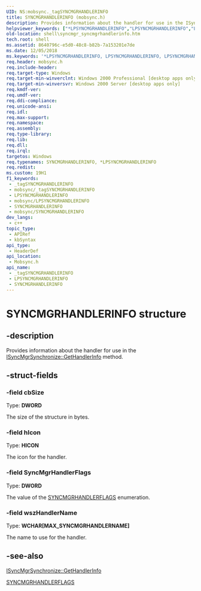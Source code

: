 ```yaml
---
UID: NS:mobsync._tagSYNCMGRHANDLERINFO
title: SYNCMGRHANDLERINFO (mobsync.h)
description: Provides information about the handler for use in the ISyncMgrSynchronize::GetHandlerInfo method.
helpviewer_keywords: ["*LPSYNCMGRHANDLERINFO","LPSYNCMGRHANDLERINFO","LPSYNCMGRHANDLERINFO structure pointer [Windows Shell]","SYNCMGRHANDLERINFO","SYNCMGRHANDLERINFO structure [Windows Shell]","mobsync/LPSYNCMGRHANDLERINFO","mobsync/SYNCMGRHANDLERINFO","shell.syncmgr_syncmgrhandlerinfo","syncmgr.syncmgrhandlerinfo"]
old-location: shell\syncmgr_syncmgrhandlerinfo.htm
tech.root: shell
ms.assetid: 8640796c-e5d0-48c8-b82b-7a153201e7de
ms.date: 12/05/2018
ms.keywords: '*LPSYNCMGRHANDLERINFO, LPSYNCMGRHANDLERINFO, LPSYNCMGRHANDLERINFO structure pointer [Windows Shell], SYNCMGRHANDLERINFO, SYNCMGRHANDLERINFO structure [Windows Shell], mobsync/LPSYNCMGRHANDLERINFO, mobsync/SYNCMGRHANDLERINFO, shell.syncmgr_syncmgrhandlerinfo, syncmgr.syncmgrhandlerinfo'
req.header: mobsync.h
req.include-header: 
req.target-type: Windows
req.target-min-winverclnt: Windows 2000 Professional [desktop apps only]
req.target-min-winversvr: Windows 2000 Server [desktop apps only]
req.kmdf-ver: 
req.umdf-ver: 
req.ddi-compliance: 
req.unicode-ansi: 
req.idl: 
req.max-support: 
req.namespace: 
req.assembly: 
req.type-library: 
req.lib: 
req.dll: 
req.irql: 
targetos: Windows
req.typenames: SYNCMGRHANDLERINFO, *LPSYNCMGRHANDLERINFO
req.redist: 
ms.custom: 19H1
f1_keywords:
 - _tagSYNCMGRHANDLERINFO
 - mobsync/_tagSYNCMGRHANDLERINFO
 - LPSYNCMGRHANDLERINFO
 - mobsync/LPSYNCMGRHANDLERINFO
 - SYNCMGRHANDLERINFO
 - mobsync/SYNCMGRHANDLERINFO
dev_langs:
 - c++
topic_type:
 - APIRef
 - kbSyntax
api_type:
 - HeaderDef
api_location:
 - Mobsync.h
api_name:
 - _tagSYNCMGRHANDLERINFO
 - LPSYNCMGRHANDLERINFO
 - SYNCMGRHANDLERINFO
---
```


# SYNCMGRHANDLERINFO structure


## -description

Provides information about the handler for use in the <a href="/windows/desktop/api/mobsync/nf-mobsync-isyncmgrsynchronize-gethandlerinfo">ISyncMgrSynchronize::GetHandlerInfo</a> method.

## -struct-fields

### -field cbSize

Type: <b>DWORD</b>

The size of the structure in bytes.

### -field hIcon

Type: <b>HICON</b>

The icon for the handler.

### -field SyncMgrHandlerFlags

Type: <b>DWORD</b>

The value of the <a href="/windows/desktop/api/mobsync/ne-mobsync-syncmgrhandlerflags">SYNCMGRHANDLERFLAGS</a> enumeration.

### -field wszHandlerName

Type: <b>WCHAR[MAX_SYNCMGRHANDLERNAME]</b>

The name to use for the handler.

## -see-also

<a href="/windows/desktop/api/mobsync/nf-mobsync-isyncmgrsynchronize-gethandlerinfo">ISyncMgrSynchronize::GetHandlerInfo</a>



<a href="/windows/desktop/api/mobsync/ne-mobsync-syncmgrhandlerflags">SYNCMGRHANDLERFLAGS</a>

